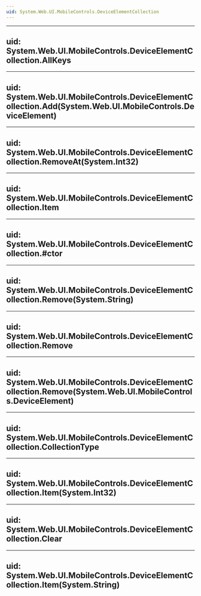 ```yaml
---
uid: System.Web.UI.MobileControls.DeviceElementCollection
---
```


---
uid: System.Web.UI.MobileControls.DeviceElementCollection.AllKeys
---

---
uid: System.Web.UI.MobileControls.DeviceElementCollection.Add(System.Web.UI.MobileControls.DeviceElement)
---

---
uid: System.Web.UI.MobileControls.DeviceElementCollection.RemoveAt(System.Int32)
---

---
uid: System.Web.UI.MobileControls.DeviceElementCollection.Item
---

---
uid: System.Web.UI.MobileControls.DeviceElementCollection.#ctor
---

---
uid: System.Web.UI.MobileControls.DeviceElementCollection.Remove(System.String)
---

---
uid: System.Web.UI.MobileControls.DeviceElementCollection.Remove
---

---
uid: System.Web.UI.MobileControls.DeviceElementCollection.Remove(System.Web.UI.MobileControls.DeviceElement)
---

---
uid: System.Web.UI.MobileControls.DeviceElementCollection.CollectionType
---

---
uid: System.Web.UI.MobileControls.DeviceElementCollection.Item(System.Int32)
---

---
uid: System.Web.UI.MobileControls.DeviceElementCollection.Clear
---

---
uid: System.Web.UI.MobileControls.DeviceElementCollection.Item(System.String)
---
